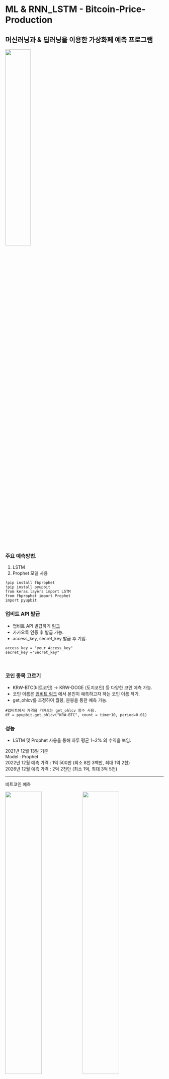 # ML & RNN_LSTM - Bitcoin-Price-Production
## 머신러닝과 & 딥러닝을 이용한 가상화페 예측 프로그램 <br>
 <img width="40%" src="https://user-images.githubusercontent.com/38518648/145906341-6af853f6-c2c1-419c-9b4f-851b70c71366.png"/>

<br>
<br>

### 주요 예측방법.
1. LSTM
2. Prophet 모델 사용

``` python:
!pip install fbprophet
!pip install pyupbit
from keras.layers import LSTM
from fbprophet import Prophet
import pyupbit
```

### 업비트 API 발급
- 업비트 API 발급하기 [링크](https://upbit.com/mypage/open_api_management)
- 카카오톡 인증 후 발급 가능.
- access_key, secret_key 발급 후 기입.
``` python:
access_key = "your_Access_key"
secret_key ="Secret_key"
```

<br>

### 코인 종목 고르기
- KRW-BTC(비트코인) -> KRW-DOGE (도지코인) 등 다양한 코인 예측 가능. <br> 
- 코인 이름은 [업비트 링크](!https://upbit.com/exchange?code=CRIX.UPBIT.KRW-BTC) 에서 본인이 예측하고자 하는 코인 이름 적기.
- get_ohlcv를 조정하여 월봉, 분봉을 통한 예측 가능.
``` python:
#업비트에서 가격을 가져오는 get_ohlcv 함수 사용. 
df = pyupbit.get_ohlcv("KRW-BTC", count = time+10, period=0.01)
```

### 성능
- LSTM 및 Prophet 사용을 통해 하루 평균 1~2% 의 수익을 보임.


2021년 12월 13일 기준<br>
Model : Prophet <br>
2022년 12월 예측 가격 : 1억 500만   (최소 8천 3백만, 최대 1억 2천)<br>
2026년 12월 예측 가격 : 2억 2천만   (최소 1억, 최대 3억 5천)<br>

---
비트코인 예측 
<p>
  <img width="48%" src="https://user-images.githubusercontent.com/38518648/145815952-fd8afbd1-a1fd-4849-9d0a-e4c038fceca7.png"/>
  <img width="48%" src="https://user-images.githubusercontent.com/38518648/145816128-d035845e-20b4-401c-940b-9e48754250b5.png"/>
</p>

---
도지코인 예측
<p>
  <img width="48%" src="https://user-images.githubusercontent.com/38518648/145816015-431280d9-5a3c-4d9a-ba83-8283d118ba94.png"/>
  <img width="48%" src="https://user-images.githubusercontent.com/38518648/145815973-99c43edf-a4d2-4a1c-aac7-d1a732c4b8fa.png"/>
  <img width="48%" src="https://user-images.githubusercontent.com/38518648/145815990-57ec9163-4292-4da2-93b6-961ee0c33b09.png"/>
  <img width="48%" src="https://user-images.githubusercontent.com/38518648/145816895-badbe070-4574-4703-a613-95cf3929020b.png"/>

</p>
